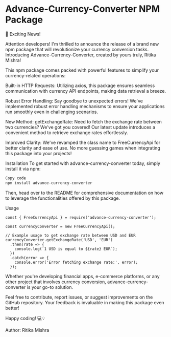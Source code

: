  # Advance-Currency-Converter NPM Package
🚀 Exciting News!

Attention developers! I'm thrilled to announce the release of a brand new npm package that will revolutionize your currency conversion tasks. Introducing Advance-Currency-Converter, created by yours truly, Ritika Mishra!

This npm package comes packed with powerful features to simplify your currency-related operations:

Built-in HTTP Requests: Utilizing axios, this package ensures seamless communication with currency API endpoints, making data retrieval a breeze.

Robust Error Handling: Say goodbye to unexpected errors! We've implemented robust error handling mechanisms to ensure your applications run smoothly even in challenging scenarios.

New Method: getExchangeRate: Need to fetch the exchange rate between two currencies? We've got you covered! Our latest update introduces a convenient method to retrieve exchange rates effortlessly.

Improved Clarity: We've revamped the class name to FreeCurrencyApi for better clarity and ease of use. No more guessing games when integrating this package into your projects!

Installation
To get started with advance-currency-converter today, simply install it via npm:

 ``` bash
Copy code
npm install advance-currency-converter
```
Then, head over to the README for comprehensive documentation on how to leverage the functionalities offered by this package.

Usage
```
const { FreeCurrencyApi } = require('advance-currency-converter');

const currencyConverter = new FreeCurrencyApi();

// Example usage to get exchange rate between USD and EUR
currencyConverter.getExchangeRate('USD', 'EUR')
  .then(rate => {
    console.log(`1 USD is equal to ${rate} EUR`);
  })
  .catch(error => {
    console.error('Error fetching exchange rate:', error);
  });
```

Whether you're developing financial apps, e-commerce platforms, or any other project that involves currency conversion, advance-currency-converter is your go-to solution.

Feel free to contribute, report issues, or suggest improvements on the GitHub repository. Your feedback is invaluable in making this package even better!

Happy coding! 💻💡

Author: Ritika Mishra

